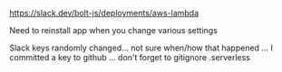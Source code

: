 https://slack.dev/bolt-js/deployments/aws-lambda


Need to reinstall app when you change various settings

Slack keys randomly changed... not sure when/how that happened
... I committed a key to github
... don't forget to gitignore .serverless